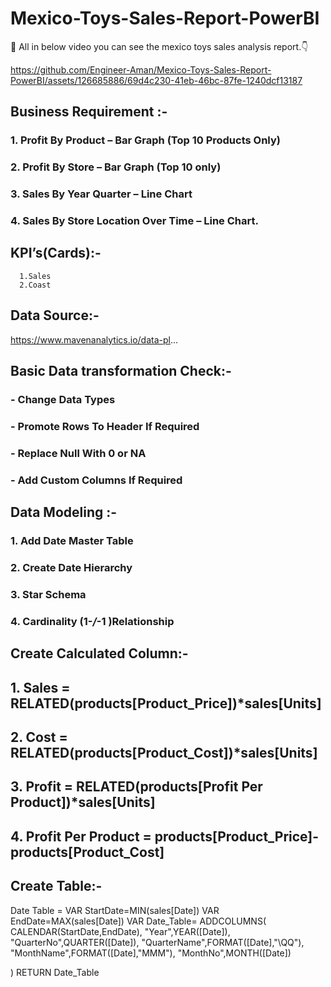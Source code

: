 # Mexico-Toys-Sales-Report-PowerBI
:wave: All in below video you can see the mexico toys sales analysis report.:point_down:



https://github.com/Engineer-Aman/Mexico-Toys-Sales-Report-PowerBI/assets/126685886/69d4c230-41eb-46bc-87fe-1240dcf13187


## Business Requirement :- 
### 1.	Profit By Product – Bar Graph (Top 10 Products Only)
### 2.	Profit By Store – Bar Graph (Top 10 only)
### 3.	Sales By Year Quarter – Line Chart
### 4.	Sales By Store Location Over Time – Line Chart.



## KPI’s(Cards):-
      1.Sales 
      2.Coast
      



## Data Source:-

  https://www.mavenanalytics.io/data-pl...





## Basic Data transformation Check:-

### -	Change Data Types
### -	Promote Rows To Header If Required
### -	Replace Null With 0 or NA
### -	Add Custom Columns If Required


## Data Modeling :- 
### 1.	Add Date Master Table 
### 2.	Create Date Hierarchy
### 3.	Star Schema
### 4.	Cardinality (1-*/*-1 )Relationship



## Create Calculated Column:-
 ## 1. Sales = RELATED(products[Product_Price])*sales[Units] 
 ## 2. Cost = RELATED(products[Product_Cost])*sales[Units] 
 ## 3. Profit = RELATED(products[Profit Per Product])*sales[Units]
 ## 4. Profit Per Product = products[Product_Price]-products[Product_Cost]

## Create Table:-
Date Table = 
VAR StartDate=MIN(sales[Date])
VAR EndDate=MAX(sales[Date])
VAR Date_Table=
ADDCOLUMNS(
     CALENDAR(StartDate,EndDate),
     "Year",YEAR([Date]),
     "QuarterNo",QUARTER([Date]),
     "QuarterName",FORMAT([Date],"\QQ"),
     "MonthName",FORMAT([Date],"MMM"),
     "MonthNo",MONTH([Date])

)
RETURN Date_Table


	


